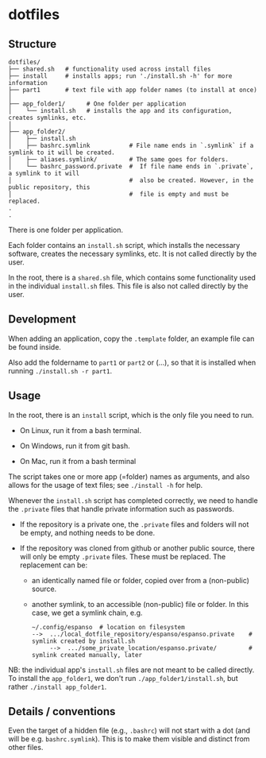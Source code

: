 # dotfiles

## Structure

```
dotfiles/
├── shared.sh   # functionality used across install files
├── install     # installs apps; run './install.sh -h' for more information
├── part1       # text file with app folder names (to install at once)
│
├── app_folder1/      # One folder per application
│    └── install.sh   # installs the app and its configuration, creates symlinks, etc.
│
├── app_folder2/
│    ├── install.sh
│    ├── bashrc.symlink           # File name ends in `.symlink` if a symlink to it will be created.
│    ├── aliases.symlink/         # The same goes for folders.
│    └── bashrc_password.private  #  If file name ends in `.private`, a symlink to it will
│                                 #  also be created. However, in the public repository, this
│                                 #  file is empty and must be replaced.
.
.
```

There is one folder per application.

Each folder contains an `install.sh` script, which installs the necessary software, creates the necessary symlinks, etc. It is not called directly by the user.

In the root, there is a `shared.sh` file, which contains some functionality used in the individual `install.sh` files. This file is also not called directly by the user.

## Development

When adding an application, copy the `.template` folder, an example file can be found inside.

Also add the foldername to `part1` or `part2` or (...), so that it is installed when running `./install.sh -r part1`.

## Usage

In the root, there is an `install` script, which is the only file you need to run.

- On Linux, run it from a bash terminal.

- On Windows, run it from git bash.

- On Mac, run it from a bash terminal

The script takes one or more app (=folder) names as arguments, and also allows for the usage of text files; see `./install -h` for help.

Whenever the `install.sh` script has completed correctly, we need to handle the `.private` files that handle private information such as passwords.

- If the repository is a private one, the `.private` files and folders will not be empty, and nothing needs to be done.

- If the repository was cloned from github or another public source, there will only be empty `.private` files. These must be replaced. The replacement can be:

  - an identically named file or folder, copied over from a (non-public) source.

  - another symlink, to an accessible (non-public) file or folder. In this case, we get a symlink chain, e.g.

    ```
    ~/.config/espanso  # location on filesystem
    -->  .../local_dotfile_repository/espanso/espanso.private    # symlink created by install.sh
         -->  .../some_private_location/espanso.private/         # symlink created manually, later
    ```

NB: the individual app's `install.sh` files are not meant to be called directly. To install the `app_folder1`, we don't run `./app_folder1/install.sh`, but rather `./install app_folder1`.

## Details / conventions

Even the target of a hidden file (e.g., `.bashrc`) will not start with a dot (and will be e.g. `bashrc.symlink`). This is to make them visible and distinct from other files.
